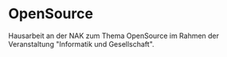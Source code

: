 # OpenSource
Hausarbeit an der NAK zum Thema OpenSource im Rahmen der Veranstaltung "Informatik und Gesellschaft".
